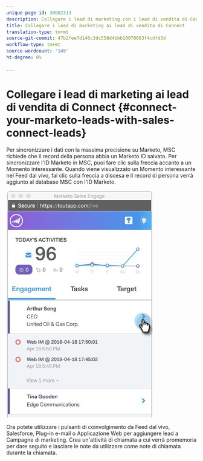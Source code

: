```yaml
---
unique-page-id: 30082313
description: Collegare i lead di marketing con i lead di vendita di Connect - Marketo Docs - Documentazione prodotto
title: Collegare i lead di marketing ai lead di vendita di Connect
translation-type: tm+mt
source-git-commit: 47b2fee7d146c3dc558d4bbb10070683f4cdfd3d
workflow-type: tm+mt
source-wordcount: '149'
ht-degree: 0%

---
```



# Collegare i lead di marketing ai lead di vendita di Connect {#connect-your-marketo-leads-with-sales-connect-leads}

Per sincronizzare i dati con la massima precisione su Marketo, MSC richiede che il record della persona abbia un Marketo ID salvato. Per sincronizzare l&#39;ID Marketo in MSC, puoi fare clic sulla freccia accanto a un Momento interessante. Quando viene visualizzato un Momento interessante nel Feed dal vivo, fai clic sulla freccia a discesa e il record di persona verrà aggiunto al database MSC con l&#39;ID Marketo.

![](assets/engagement.png)

Ora potete utilizzare i pulsanti di coinvolgimento da Feed dal vivo, Salesforce, Plug-in e-mail o Applicazione Web per aggiungere lead a Campagne di marketing. Crea un&#39;attività di chiamata a cui verrà promemoria per dare seguito e lasciare le note da utilizzare come note di chiamata durante la chiamata.
